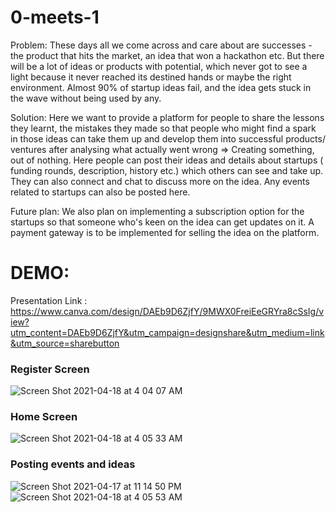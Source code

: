 # 0-meets-1

Problem: These days all we come across and care about are successes - the product that hits the market, an idea that won a hackathon etc. But there will be a lot of ideas or products with potential, which never got to see a light because it never reached its destined hands or maybe the right environment. Almost 90% of startup ideas fail, and the idea gets stuck in the wave without being used by any.

Solution: Here we want to provide a platform for people to share the lessons they learnt, the mistakes they made so that people who might find a spark in those ideas can take them up and develop them into successful products/ ventures after analysing what actually went wrong => Creating something, out of nothing. Here people can post their ideas and details about startups ( funding rounds, description, history etc.) which others can see and take up. They can also connect and chat to discuss more on the idea. Any events related to startups can also be posted here.

Future plan: We also plan on implementing a subscription option for the startups so that someone who's keen on the idea can get updates on it. A payment gateway is to be implemented for selling the idea on the platform.


# DEMO:

Presentation Link : https://www.canva.com/design/DAEb9D6ZjfY/9MWX0FreiEeGRYra8cSsIg/view?utm_content=DAEb9D6ZjfY&utm_campaign=designshare&utm_medium=link&utm_source=sharebutton

### Register Screen
![Screen Shot 2021-04-18 at 4 04 07 AM](https://user-images.githubusercontent.com/45137335/115128520-ec009180-9ffb-11eb-9f2f-597c82e7d3a4.png)

### Home Screen
![Screen Shot 2021-04-18 at 4 05 33 AM](https://user-images.githubusercontent.com/45137335/115128518-eb67fb00-9ffb-11eb-88b6-ae6cee805141.png)

### Posting events and ideas

![Screen Shot 2021-04-17 at 11 14 50 PM](https://user-images.githubusercontent.com/45137335/115128512-e905a100-9ffb-11eb-9e13-8930591f0cbe.png)
![Screen Shot 2021-04-18 at 4 05 53 AM](https://user-images.githubusercontent.com/45137335/115128517-eacf6480-9ffb-11eb-8907-81a9d36a0d44.png)
